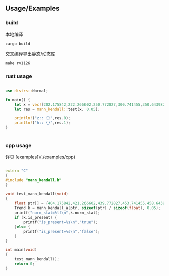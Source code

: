 
## Usage/Examples

### build
本地编译

```shell
cargo build
```

交叉编译导出静态/动态库 
```shell
make rv1126 
```

### rust usage
```rust

use distrs::Normal;

fn main() {
    let x = vec![202.175842,222.266602,250.772827,300.741455,350.643982,369.749268,400.998474,479.279663,486.617310,487.517456,491.321625];
    let res = mann_kendall::test(x, 0.05);

    println!("z:: {}",res.0);
    println!("h:: {}",res.1);
}
 
```

### cpp usage

详见 [examples])(./examples/cpp) 

```c++

extern "C"
{
#include "mann_kendall.h"
}

void test_mann_kendall(void)
{
	float ptr[] = {404.175842,421.266602,439.772827,453.741455,458.643982,469.749268,475.998474,479.279663,486.617310,487.517456,491.321625};
	Trend k = mann_kendall_a(ptr, sizeof(ptr) / sizeof(float), 0.05);
	printf("norm_stat=%lf\n",k.norm_stat);
	if (k.is_present) {
		printf("is_present=%s\n","true");
	}else {
		printf("is_present=%s\n","false");
	}
}

int main(void)
{
	test_mann_kendall();
	return 0;
}

```